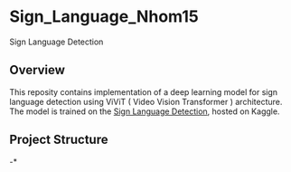 # Sign_Language_Nhom15
Sign Language Detection

## Overview
This reposity contains implementation of a deep learning model for sign language detection using ViViT ( Video Vision Transformer ) architecture. The model is trained on the <a href="https://www.kaggle.com/code/dotuanminh912/signlanguage-nhom15">Sign Language Detection</a>, hosted on Kaggle.

## Project Structure

-*

